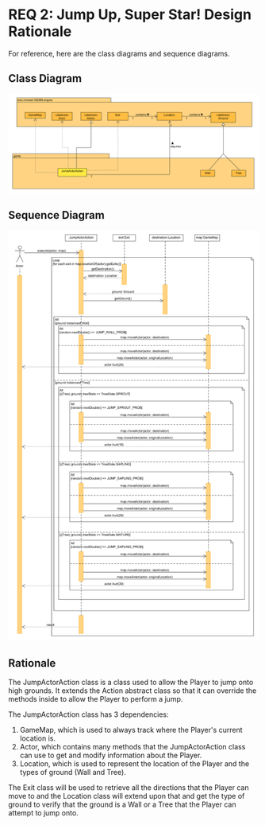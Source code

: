 # REQ 2: Jump Up, Super Star! Design Rationale

For reference, here are the class diagrams and sequence diagrams.

## Class Diagram

![req2 class diagram](./REQ2_class.png "REQ2 Class Diagram")

## Sequence Diagram

![req2 sequence diagram](./REQ2_sequence.png "REQ2 Sequence Diagram")

## Rationale

The JumpActorAction class is a class used to allow the Player to jump onto
high grounds. It extends the Action abstract class so that it can override 
the methods inside to allow the Player to perform a jump.  
  
The JumpActorAction class has 3 dependencies:  
1. GameMap, which is used to always track where the Player's current 
location is.   
2. Actor, which contains many methods that the JumpActorAction class 
can use to get and modify information about the Player.   
3. Location, which is used to represent the location of the Player and 
the types of ground (Wall and Tree).    
  
The Exit class will be used to retrieve all the directions that the Player
can move to and the Location class will extend upon that and get the type
of ground to verify that the ground is a Wall or a Tree that the Player
can attempt to jump onto.  




